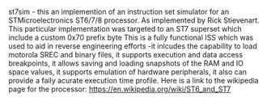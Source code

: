 st7sim - this an implemention of an instruction set simulator for an STMicroelectronics ST6/7/8 processor.
As implemented by Rick Stievenart.
This particular implementation was targeted to an ST7 superset which include a custom 0x70 prefix byte
This is a fully functional ISS which was used to aid in reverse engineering efforts -it inlcudes the capability
to load motorola SREC and binary files, it supports execution and data access breakpoints, it allows saving
and loading snapshots of the RAM and IO space values, it supports emulation of hardware peripherals, it also
can provide a faily acurate execution time profile.
Here is a link to the wikipedia page for the processor: https://en.wikipedia.org/wiki/ST6_and_ST7
